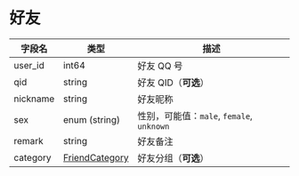 # 好友
| 字段名 | 类型 | 描述 |
| --- | --- | --- |
| user_id | int64 | 好友 QQ 号 |
| qid | string | 好友 QID（**可选**） |
| nickname | string | 好友昵称 |
| sex | enum (string) | 性别，可能值：`male`, `female`, `unknown` |
| remark | string | 好友备注 |
| category | [FriendCategory](../struct/FriendCategory.md) | 好友分组（**可选**） |

